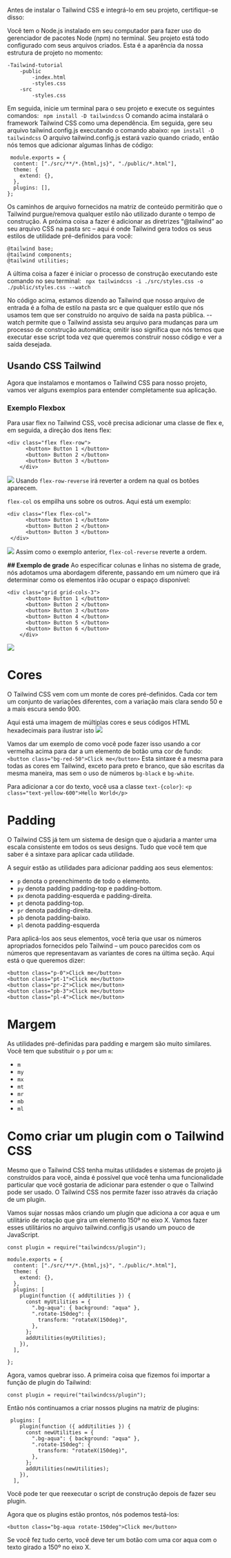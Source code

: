 Antes de instalar o Tailwind CSS e integrá-lo em seu projeto, certifique-se disso:

Você tem o Node.js instalado em seu computador para fazer uso do gerenciador de pacotes Node (npm) no terminal.
Seu projeto está todo configurado com seus arquivos criados.
Esta é a aparência da nossa estrutura de projeto no momento:

```
-Tailwind-tutorial
    -public
        -index.html
        -styles.css
    -src
        -styles.css
```        
 Em seguida, inicie um terminal para o seu projeto e execute os seguintes comandos:
` npm install -D tailwindcss`
O comando acima instalará o framework Tailwind CSS como uma dependência. Em seguida, gere seu arquivo tailwind.config.js executando o comando abaixo:
` npm install -D tailwindcss `
O arquivo tailwind.config.js estará vazio quando criado, então nós temos que adicionar algumas linhas de código:

```
 module.exports = {
  content: ["./src/**/*.{html,js}", "./public/*.html"],
  theme: {
    extend: {},
  },
  plugins: [],
}; 
```
Os caminhos de arquivo fornecidos na matriz de conteúdo permitirão que o Tailwind purgue/remova qualquer estilo não utilizado durante o tempo de construção.
A próxima coisa a fazer é adicionar as diretrizes “@tailwind” ao seu arquivo CSS na pasta src – aqui é onde Tailwind gera todos os seus estilos de utilidade pré-definidos para você:

```
@tailwind base;
@tailwind components;
@tailwind utilities; 
```
A última coisa a fazer é iniciar o processo de construção executando este comando no seu terminal:
`  npx tailwindcss -i ./src/styles.css -o ./public/styles.css --watch `

No código acima, estamos dizendo ao Tailwind que nosso arquivo de entrada é a folha de estilo na pasta src e que qualquer estilo que nós usamos tem que ser construído no arquivo de saída na pasta pública. --watch permite que o Tailwind assista seu arquivo para mudanças para um processo de construção automática; omitir isso significa que nós temos que executar esse script toda vez que queremos construir nosso código e ver a saída desejada.

## Usando CSS Tailwind

Agora que instalamos e montamos o Tailwind CSS para nosso projeto, vamos ver alguns exemplos para entender completamente sua aplicação.
### Exemplo Flexbox
Para usar flex no Tailwind CSS, você precisa adicionar uma classe de flex e, em seguida, a direção dos itens flex:

```
<div class="flex flex-row">
      <button> Button 1 </button>
      <button> Button 2 </button>
      <button> Button 3 </button>
    </div>
```

 ![](https://kinsta.com/wp-content/uploads/2022/01/flexbox-container-1024x582.png)
    Usando `flex-row-reverse` irá reverter a ordem na qual os botões aparecem.


`flex-col` os empilha uns sobre os outros. Aqui está um exemplo:
```
<div class="flex flex-col">
      <button> Button 1 </button>
      <button> Button 2 </button>
      <button> Button 3 </button>
 </div>
```
    
![](https://kinsta.com/wp-content/uploads/2022/01/flex-col-1024x582.png)
Assim como o exemplo anterior, `flex-col-reverse` reverte a ordem.

  **## Exemplo de grade**
Ao especificar colunas e linhas no sistema de grade, nós adotamos uma abordagem diferente, passando em um número que irá determinar como os elementos irão ocupar o espaço disponível:    
```
<div class="grid grid-cols-3">
      <button> Button 1 </button>
      <button> Button 2 </button>
      <button> Button 3 </button>
      <button> Button 4 </button>
      <button> Button 5 </button>
      <button> Button 6 </button>
    </div>
```
![](https://kinsta.com/wp-content/uploads/2022/01/grid-col-1024x582.png)

# Cores
O Tailwind CSS vem com um monte de cores pré-definidos. Cada cor tem um conjunto de variações diferentes, com a variação mais clara sendo 50 e a mais escura sendo 900.

Aqui está uma imagem de múltiplas cores e seus códigos HTML hexadecimais para ilustrar isto
![](https://kinsta.com/wp-content/uploads/2022/01/tailwind-color-variants-1024x617.png)

Vamos dar um exemplo de como você pode fazer isso usando a cor vermelha acima para dar a um elemento de botão uma cor de fundo:
`<button class="bg-red-50">Click me</button>`
Esta sintaxe é a mesma para todas as cores em Tailwind, exceto para preto e branco, que são escritas da mesma maneira, mas sem o uso de números `bg-black` e `bg-white`.

Para adicionar a cor do texto, você usa a classe `text-{color}`:
`<p class="text-yellow-600">Hello World</p>`

# Padding
O Tailwind CSS já tem um sistema de design que o ajudaria a manter uma escala consistente em todos os seus designs. Tudo que você tem que saber é a sintaxe para aplicar cada utilidade.

A seguir estão as utilidades para adicionar padding aos seus elementos:

- `p` denota o preenchimento de todo o elemento.
- `py` denota padding padding-top e padding-bottom.
- `px` denota padding-esquerda e padding-direita.
- `pt` denota padding-top.
- `pr` denota padding-direita.
- `pb` denota padding-baixo.
- `pl` denota padding-esquerda

Para aplicá-los aos seus elementos, você teria que usar os números apropriados fornecidos pelo Tailwind – um pouco parecidos com os números que representavam as variantes de cores na última seção. Aqui está o que queremos dizer:

```
<button class="p-0">Click me</button>
<button class="pt-1">Click me</button>
<button class="pr-2">Click me</button>
<button class="pb-3">Click me</button>
<button class="pl-4">Click me</button>
```
# Margem
As utilidades pré-definidas para padding e margem são muito similares. Você tem que substituir o `p` por um `m`:
- `m`
- `my`
- `mx`
- `mt`
- `mr`
- `mb`
- `ml`

# Como criar um plugin com o Tailwind CSS
Mesmo que o Tailwind CSS tenha muitas utilidades e sistemas de projeto já construídos para você, ainda é possível que você tenha uma funcionalidade particular que você gostaria de adicionar para estender o que o Tailwind pode ser usado. O Tailwind CSS nos permite fazer isso através da criação de um plugin.

Vamos sujar nossas mãos criando um plugin que adiciona a cor aqua e um utilitário de rotação que gira um elemento 150º no eixo X. Vamos fazer esses utilitários no arquivo tailwind.config.js usando um pouco de JavaScript.

```
const plugin = require("tailwindcss/plugin");

module.exports = {
  content: ["./src/**/*.{html,js}", "./public/*.html"],
  theme: {
    extend: {},
  },
  plugins: [
    plugin(function ({ addUtilities }) {
      const myUtilities = {
        ".bg-aqua": { background: "aqua" },
        ".rotate-150deg": {
          transform: "rotateX(150deg)",
        },
      };
      addUtilities(myUtilities);
    }),
  ],

};
```
Agora, vamos quebrar isso. A primeira coisa que fizemos foi importar a função de plugin do Tailwind:

```
const plugin = require("tailwindcss/plugin");
```
Então nós continuamos a criar nossos plugins na matriz de plugins:

```
 plugins: [
    plugin(function ({ addUtilities }) {
      const newUtilities = {
        ".bg-aqua": { background: "aqua" },
        ".rotate-150deg": {
          transform: "rotateX(150deg)",
        },
      };
      addUtilities(newUtilities);
    }),
  ],
```
Você pode ter que reexecutar o script de construção depois de fazer seu plugin.

Agora que os plugins estão prontos, nós podemos testá-los:

```
<button class="bg-aqua rotate-150deg">Click me</button>
```
Se você fez tudo certo, você deve ter um botão com uma cor aqua com o texto girado a 150º no eixo X.